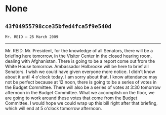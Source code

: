 # None
## `43f04955798cce35bfed4fca5f9e540d`
`Mr. REID — 25 March 2009`

---


Mr. REID. Mr. President, for the knowledge of all Senators, there 
will be a briefing here tomorrow, in the Visitor Center in the closed 
hearing room, dealing with Afghanistan. There is going to be a report 
come out from the White House tomorrow. Ambassador Holbrooke will be 
here to brief all Senators. I wish we could have given everyone more 
notice. I didn't know about it until 4 o'clock today. I am sorry about 
that. I know attendance may not be perfect because at 12 noon, there is 
going to be a series of votes in the Budget Committee. There will also 
be a series of votes at 3:30 tomorrow afternoon in the Budget 
Committee. What we accomplish on the floor, we are going to work around 
these votes that come from the Budget Committee. I would hope we could 
wrap up this bill right after that briefing, which will end at 5 
o'clock tomorrow afternoon.